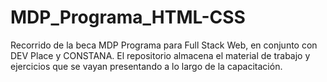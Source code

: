 # MDP_Programa_HTML-CSS
Recorrido de la beca MDP Programa para Full Stack Web, en conjunto con DEV Place y CONSTANA.
El repositorio almacena el material de trabajo y ejercicios que se vayan presentando a lo largo de la capacitación.
